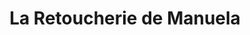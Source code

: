 ---
title: "La Retoucherie de Manuela"
url: /san-antonio-de-los-altos/la-retoucherie-de-manuela/
shop: Schneiderei
---